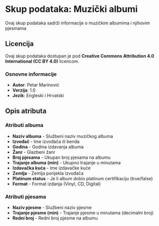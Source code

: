 # Skup podataka: Muzički albumi

Ovaj skup podataka sadrži informacije o muzičkim albumima i njihovim pjesmama

## Licencija

Ovaj skup podataka dostupan je pod **Creative Commons Attribution 4.0 International (CC BY 4.0)** licencom.

### Osnovne informacije

- **Autor**: Petar Marinović
- **Verzija**: 1.0
- **Jezik**: Engleski i Hrvatski

## Opis atributa

### Atributi albuma

- **Naziv albuma** - Službeni naziv muzičkog albuma
- **Izvođač** - Ime izvođača ili benda
- **Godina** - Godina izdavanja albuma
- **Žanr** - Glazbeni žanr
- **Broj pjesama** - Ukupan broj pjesama na albumu
- **Trajanje albuma (min)** - Ukupno trajanje u minutama
- **Izdavačka kuća** - Ime izdavačke kuće
- **Zemlja** - Zemlja porijekla izvođača
- **Platinum status** - Je li album dobio platinum certifikaciju (true/false)
- **Format** - Format izdanja (Vinyl, CD, Digital)

### Atributi pjesama

- **Naziv pjesme** - Službeni naziv pjesme
- **Trajanje pjesme (min)** - Trajanje pjesme u minutama (decimalni broj)
- **Redni broj** - Redni broj pjesme na albumu
